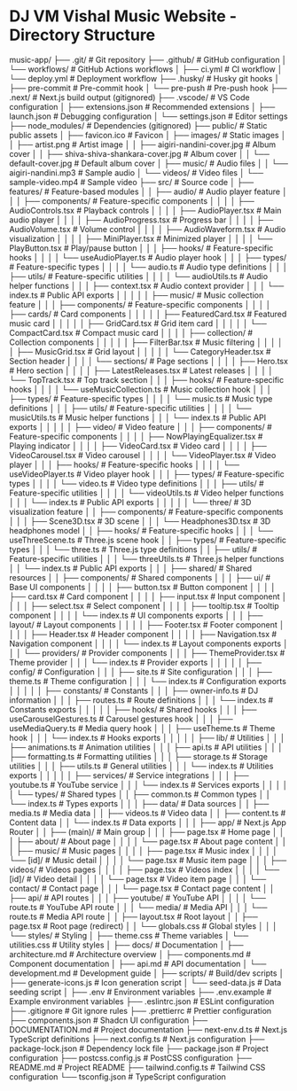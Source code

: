# DJ VM Vishal Music Website - Directory Structure

music-app/
├── .git/                                # Git repository
├── .github/                             # GitHub configuration
│   └── workflows/                       # GitHub Actions workflows
│       ├── ci.yml                       # CI workflow
│       └── deploy.yml                   # Deployment workflow
├── .husky/                              # Husky git hooks
│   ├── pre-commit                       # Pre-commit hook
│   └── pre-push                         # Pre-push hook
├── .next/                               # Next.js build output (gitignored)
├── .vscode/                             # VS Code configuration
│   ├── extensions.json                  # Recommended extensions
│   ├── launch.json                      # Debugging configuration
│   └── settings.json                    # Editor settings
├── node_modules/                        # Dependencies (gitignored)
├── public/                              # Static public assets
│   ├── favicon.ico                      # Favicon
│   ├── images/                          # Static images
│   │   ├── artist.png                   # Artist image
│   │   ├── aigiri-nandini-cover.jpg     # Album cover
│   │   ├── shiva-shiva-shankara-cover.jpg # Album cover
│   │   └── default-cover.jpg            # Default album cover
│   ├── music/                           # Audio files
│   │   └── aigiri-nandini.mp3           # Sample audio
│   └── videos/                          # Video files
│       └── sample-video.mp4             # Sample video
├── src/                                 # Source code
│   ├── features/                        # Feature-based modules
│   │   ├── audio/                       # Audio player feature
│   │   │   ├── components/              # Feature-specific components
│   │   │   │   ├── AudioControls.tsx    # Playback controls
│   │   │   │   ├── AudioPlayer.tsx      # Main audio player
│   │   │   │   ├── AudioProgress.tsx    # Progress bar
│   │   │   │   ├── AudioVolume.tsx      # Volume control
│   │   │   │   ├── AudioWaveform.tsx    # Audio visualization
│   │   │   │   ├── MiniPlayer.tsx       # Minimized player
│   │   │   │   └── PlayButton.tsx       # Play/pause button
│   │   │   ├── hooks/                   # Feature-specific hooks
│   │   │   │   └── useAudioPlayer.ts    # Audio player hook
│   │   │   ├── types/                   # Feature-specific types
│   │   │   │   └── audio.ts             # Audio type definitions
│   │   │   ├── utils/                   # Feature-specific utilities
│   │   │   │   └── audioUtils.ts        # Audio helper functions
│   │   │   ├── context.tsx              # Audio context provider
│   │   │   └── index.ts                 # Public API exports
│   │   │
│   │   ├── music/                       # Music collection feature
│   │   │   ├── components/              # Feature-specific components
│   │   │   │   ├── cards/               # Card components
│   │   │   │   │   ├── FeaturedCard.tsx # Featured music card
│   │   │   │   │   ├── GridCard.tsx     # Grid item card
│   │   │   │   │   └── CompactCard.tsx  # Compact music card
│   │   │   │   ├── collection/          # Collection components
│   │   │   │   │   ├── FilterBar.tsx    # Music filtering
│   │   │   │   │   ├── MusicGrid.tsx    # Grid layout
│   │   │   │   │   └── CategoryHeader.tsx # Section header
│   │   │   │   └── sections/            # Page sections
│   │   │   │       ├── Hero.tsx         # Hero section
│   │   │   │       ├── LatestReleases.tsx # Latest releases
│   │   │   │       └── TopTrack.tsx     # Top track section
│   │   │   ├── hooks/                   # Feature-specific hooks
│   │   │   │   └── useMusicCollection.ts # Music collection hook
│   │   │   ├── types/                   # Feature-specific types
│   │   │   │   └── music.ts             # Music type definitions
│   │   │   ├── utils/                   # Feature-specific utilities
│   │   │   │   └── musicUtils.ts        # Music helper functions
│   │   │   └── index.ts                 # Public API exports
│   │   │
│   │   ├── video/                       # Video feature
│   │   │   ├── components/              # Feature-specific components
│   │   │   │   ├── NowPlayingEqualizer.tsx # Playing indicator
│   │   │   │   ├── VideoCard.tsx        # Video card
│   │   │   │   ├── VideoCarousel.tsx    # Video carousel
│   │   │   │   └── VideoPlayer.tsx      # Video player
│   │   │   ├── hooks/                   # Feature-specific hooks
│   │   │   │   └── useVideoPlayer.ts    # Video player hook
│   │   │   ├── types/                   # Feature-specific types
│   │   │   │   └── video.ts             # Video type definitions
│   │   │   ├── utils/                   # Feature-specific utilities
│   │   │   │   └── videoUtils.ts        # Video helper functions 
│   │   │   └── index.ts                 # Public API exports
│   │   │
│   │   └── three/                       # 3D visualization feature
│   │       ├── components/              # Feature-specific components
│   │       │   ├── Scene3D.tsx          # 3D scene
│   │       │   └── Headphones3D.tsx     # 3D headphones model
│   │       ├── hooks/                   # Feature-specific hooks
│   │       │   └── useThreeScene.ts     # Three.js scene hook
│   │       ├── types/                   # Feature-specific types
│   │       │   └── three.ts             # Three.js type definitions
│   │       ├── utils/                   # Feature-specific utilities
│   │       │   └── threeUtils.ts        # Three.js helper functions
│   │       └── index.ts                 # Public API exports
│   │
│   ├── shared/                          # Shared resources
│   │   ├── components/                  # Shared components
│   │   │   ├── ui/                      # Base UI components
│   │   │   │   ├── button.tsx           # Button component
│   │   │   │   ├── card.tsx             # Card component
│   │   │   │   ├── input.tsx            # Input component
│   │   │   │   ├── select.tsx           # Select component
│   │   │   │   ├── tooltip.tsx          # Tooltip component
│   │   │   │   └── index.ts             # UI components exports
│   │   │   ├── layout/                  # Layout components
│   │   │   │   ├── Footer.tsx           # Footer component
│   │   │   │   ├── Header.tsx           # Header component
│   │   │   │   ├── Navigation.tsx       # Navigation component
│   │   │   │   └── index.ts             # Layout components exports
│   │   │   └── providers/               # Provider components
│   │   │       ├── ThemeProvider.tsx    # Theme provider
│   │   │       └── index.ts             # Provider exports
│   │   │
│   │   ├── config/                      # Configuration
│   │   │   ├── site.ts                  # Site configuration
│   │   │   ├── theme.ts                 # Theme configuration
│   │   │   └── index.ts                 # Configuration exports
│   │   │
│   │   ├── constants/                   # Constants
│   │   │   ├── owner-info.ts            # DJ information
│   │   │   ├── routes.ts                # Route definitions
│   │   │   └── index.ts                 # Constants exports
│   │   │
│   │   ├── hooks/                       # Shared hooks
│   │   │   ├── useCarouselGestures.ts   # Carousel gestures hook
│   │   │   ├── useMediaQuery.ts         # Media query hook
│   │   │   ├── useTheme.ts              # Theme hook
│   │   │   └── index.ts                 # Hooks exports
│   │   │
│   │   ├── lib/                         # Utilities
│   │   │   ├── animations.ts            # Animation utilities
│   │   │   ├── api.ts                   # API utilities
│   │   │   ├── formatting.ts            # Formatting utilities
│   │   │   ├── storage.ts               # Storage utilities
│   │   │   ├── utils.ts                 # General utilities
│   │   │   └── index.ts                 # Utilities exports
│   │   │
│   │   ├── services/                    # Service integrations
│   │   │   ├── youtube.ts               # YouTube service
│   │   │   └── index.ts                 # Services exports
│   │   │
│   │   └── types/                       # Shared types
│   │       ├── common.ts                # Common types
│   │       └── index.ts                 # Types exports
│   │
│   ├── data/                            # Data sources
│   │   ├── media.ts                     # Media data
│   │   ├── videos.ts                    # Video data
│   │   ├── content.ts                   # Content data
│   │   └── index.ts                     # Data exports
│   │
│   ├── app/                             # Next.js App Router
│   │   ├── (main)/                      # Main group
│   │   │   ├── page.tsx                 # Home page
│   │   │   ├── about/                   # About page
│   │   │   │   └── page.tsx             # About page content
│   │   │   ├── music/                   # Music pages
│   │   │   │   ├── page.tsx             # Music index
│   │   │   │   └── [id]/                # Music detail
│   │   │   │       └── page.tsx         # Music item page
│   │   │   ├── videos/                  # Videos pages
│   │   │   │   ├── page.tsx             # Videos index
│   │   │   │   └── [id]/                # Video detail
│   │   │   │       └── page.tsx         # Video item page
│   │   │   └── contact/                 # Contact page
│   │   │       └── page.tsx             # Contact page content
│   │   ├── api/                         # API routes
│   │   │   ├── youtube/                 # YouTube API
│   │   │   │   └── route.ts             # YouTube API route
│   │   │   └── media/                   # Media API
│   │   │       └── route.ts             # Media API route
│   │   ├── layout.tsx                   # Root layout
│   │   ├── page.tsx                     # Root page (redirect)
│   │   └── globals.css                  # Global styles
│   │
│   └── styles/                          # Styling
│       ├── theme.css                    # Theme variables
│       └── utilities.css                # Utility styles
│
├── docs/                                # Documentation
│   ├── architecture.md                  # Architecture overview
│   ├── components.md                    # Component documentation
│   ├── api.md                           # API documentation
│   └── development.md                   # Development guide
│
├── scripts/                             # Build/dev scripts
│   ├── generate-icons.js                # Icon generation script
│   └── seed-data.js                     # Data seeding script
│
├── .env                                 # Environment variables
├── .env.example                         # Example environment variables
├── .eslintrc.json                       # ESLint configuration
├── .gitignore                           # Git ignore rules
├── .prettierrc                          # Prettier configuration
├── components.json                      # Shadcn UI configuration
├── DOCUMENTATION.md                     # Project documentation
├── next-env.d.ts                        # Next.js TypeScript definitions
├── next.config.ts                       # Next.js configuration
├── package-lock.json                    # Dependency lock file
├── package.json                         # Project configuration
├── postcss.config.js                    # PostCSS configuration
├── README.md                            # Project README
├── tailwind.config.ts                   # Tailwind CSS configuration
└── tsconfig.json                        # TypeScript configuration